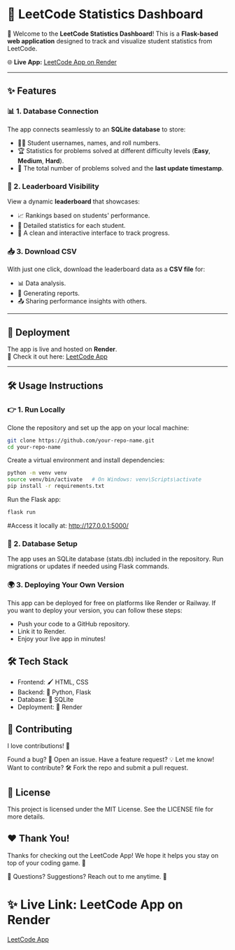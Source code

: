 # 🚀 LeetCode Statistics Dashboard

🎉 Welcome to the **LeetCode Statistics Dashboard**! This is a **Flask-based web application** designed to track and visualize student statistics from LeetCode.  

🌐 **Live App:** [LeetCode App on Render](https://leetcode-app.onrender.com/)  

---

## ✨ Features

### 📊 1. Database Connection
The app connects seamlessly to an **SQLite database** to store:
- 🧑‍🎓 Student usernames, names, and roll numbers.
- 🏆 Statistics for problems solved at different difficulty levels (**Easy**, **Medium**, **Hard**).
- 📅 The total number of problems solved and the **last update timestamp**.

### 🏅 2. Leaderboard Visibility
View a dynamic **leaderboard** that showcases:
- 📈 Rankings based on students' performance.
- 🎯 Detailed statistics for each student.
- 👀 A clean and interactive interface to track progress.

### 📥 3. Download CSV
With just one click, download the leaderboard data as a **CSV file** for:
- 📊 Data analysis.
- 📝 Generating reports.
- 📤 Sharing performance insights with others.

---

## 🚀 Deployment

The app is live and hosted on **Render**.  
🔗 Check it out here: [LeetCode App](https://leetcode-app.onrender.com/)

---

## 🛠️ Usage Instructions

### 👉 1. Run Locally
Clone the repository and set up the app on your local machine:  
```bash
git clone https://github.com/your-repo-name.git
cd your-repo-name
```

Create a virtual environment and install dependencies:

```bash
python -m venv venv
source venv/bin/activate   # On Windows: venv\Scripts\activate
pip install -r requirements.txt
```

Run the Flask app:

```bash
flask run
```

#Access it locally at: http://127.0.0.1:5000/

### 🔗 2. Database Setup
The app uses an SQLite database (stats.db) included in the repository.
Run migrations or updates if needed using Flask commands.

### 🌍 3. Deploying Your Own Version
This app can be deployed for free on platforms like Render or Railway.
If you want to deploy your version, you can follow these steps:

- Push your code to a GitHub repository.
- Link it to Render.
- Enjoy your live app in minutes!

## 🛠️ Tech Stack
- Frontend: 🖌️ HTML, CSS
- Backend: 🐍 Python, Flask
- Database: 📂 SQLite
- Deployment: 🚀 Render

## 🤝 Contributing
I love contributions! 💙

Found a bug? 🐛 Open an issue.
Have a feature request? 💡 Let me know!
Want to contribute? 🛠️ Fork the repo and submit a pull request.

## 📜 License
This project is licensed under the MIT License. See the LICENSE file for more details.

## ❤️ Thank You!
Thanks for checking out the LeetCode App! We hope it helps you stay on top of your coding game. 🎯

📧 Questions? Suggestions? Reach out to me anytime. 🚀

# ✨ Live Link: LeetCode App on Render
[LeetCode App](https://leetcode-app.onrender.com/)
